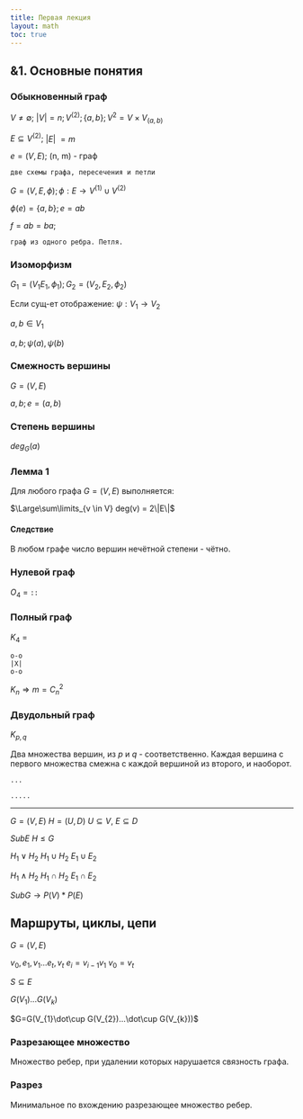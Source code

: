 ```yaml
---
title: Первая лекция
layout: math
toc: true
---
```


## &1. Основные понятия

### Обыкновенный граф

$V \neq \emptyset;$ |$V$|$=n; V^{(2)}; \{a, b\}; V^2 = V × V_{(a, b)}$

$E \subseteq V^{(2)};$ |$E$| $= m$

$e = (V, E);$ (n, m) - граф 

```
две схемы графа, пересечения и петли
```

$G = (V, E, \phi); \phi : E \rightarrow V^{(1)} \cup V^{(2)}$

$\phi(e) = \{a, b\}; e = ab$

$f = ab = ba;$

```
граф из одного ребра. Петля.
```



### Изоморфизм

$G_1 = (V_1 E_1, \phi_1); G_2 = (V_2, E_2, \phi_2)$

Если сущ-ет отображение: $\psi: V_1 \rightarrow V_2$

$a, b \in V_1$

$a, b; \psi(a), \psi(b)$



### Смежность вершины

$G = (V, E)$

$a, b; e = (a, b)$



### Степень вершины

$deg_G(a)$



### Лемма 1

Для любого графа $G = (V, E)$ выполняется:

$\Large\sum\limits_{v \in V} deg(v) = 2\|E\|$

#### Следствие

В любом графе число вершин нечётной степени - чётно.



### Нулевой граф

$O_4$ = `::`



### Полный граф

$K_4$ =

```
o-o
|X|
o-o
```

$K_n \Rightarrow m = C_n^2$



### Двудольный граф

$K_{p, q}$

Два множества вершин, из $p$ и $q$ - соответственно. Каждая вершина с первого множества смежна с каждой вершиной из второго, и наоборот.

`...`

`.....`

------

$G=(V,E)$  $H=(U,D)$  $U\subseteq V$,  $E\subseteq D$

$SubE$ $H\leq G$

$H_{1}\lor H_{2}$  $H_{1}\cup H_{2}$  $E_{1}\cup E_{2}$

$H_{1}\land H_{2}$  $H_{1}\cap H_{2}$  $E_{1}\cap E_{2}$

$SubG→P(V)*P(E)$



## Маршруты, циклы, цепи

$G=(V, E)$

$v_{0},e_{1},v_{1}...e_{t},v_{t}$  $e_{i}=v_{i-1}v_{1}$  $v_{0}=v_{t}$

$S\subseteq E$



$G(V_{1})...G(V_{k})$

$G=G(V_{1}\dot\cup G(V_{2})...\dot\cup G(V_{k}))$

### Разрезающее множество

Множество ребер, при удалении которых нарушается связность графа.

### Разрез

Минимальное по вхождению разрезающее множество ребер.